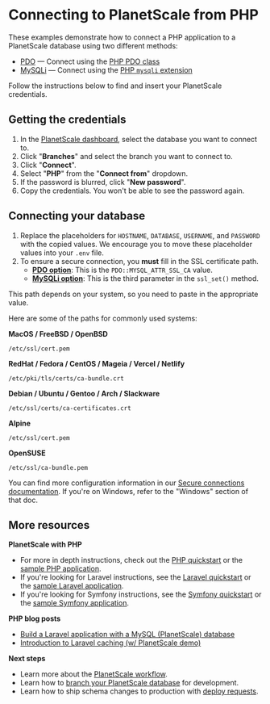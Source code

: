 # Connecting to PlanetScale from PHP

These examples demonstrate how to connect a PHP application to a PlanetScale database using two different methods:

- [PDO](https://github.com/planetscale/examples/blob/main/php/pdo.php) &mdash; Connect using the [PHP PDO class](https://www.php.net/manual/en/class.pdo.php)
- [MySQLi](https://github.com/planetscale/examples/blob/main/php/mysqli.php) &mdash; Connect using the [PHP `mysqli` extension](https://www.php.net/manual/en/book.mysqli.php)

Follow the instructions below to find and insert your PlanetScale credentials.

## Getting the credentials

1. In the [PlanetScale dashboard](https://app.planetscale.com), select the database you want to connect to.
2. Click "**Branches**" and select the branch you want to connect to.
3. Click "**Connect**".
4. Select "**PHP**" from the "**Connect from**" dropdown.
5. If the password is blurred, click "**New password**".
6. Copy the credentials. You won't be able to see the password again.

## Connecting your database

1. Replace the placeholders for `HOSTNAME`, `DATABASE`, `USERNAME`, and `PASSWORD` with the copied values. We encourage you to move these placeholder values into your `.env` file.
2. To ensure a secure connection, you **must** fill in the SSL certificate path.
   - [**PDO option**](https://github.com/planetscale/examples/blob/main/php/pdo.php): This is the `PDO::MYSQL_ATTR_SSL_CA` value.
   - [**MySQLi option**](https://github.com/planetscale/examples/blob/main/php/mysqli.php): This is the third parameter in the `ssl_set()` method.

This path depends on your system, so you need to paste in the appropriate value.

Here are some of the paths for commonly used systems:

**MacOS / FreeBSD / OpenBSD**

```
/etc/ssl/cert.pem
```

**RedHat / Fedora / CentOS / Mageia / Vercel / Netlify**

```
/etc/pki/tls/certs/ca-bundle.crt
```

**Debian / Ubuntu / Gentoo / Arch / Slackware**

```
/etc/ssl/certs/ca-certificates.crt
```

**Alpine**

```
/etc/ssl/cert.pem
```

**OpenSUSE**

```
/etc/ssl/ca-bundle.pem
```

You can find more configuration information in our [Secure connections documentation](/concepts/secure-connections#ca-root-configuration). If you're on Windows, refer to the "Windows" section of that doc.

## More resources

**PlanetScale with PHP**

- For more in depth instructions, check out the [PHP quickstart](https://docs.planetscale.com/tutorials/connect-php-app) or the [sample PHP application](https://github.com/planetscale/php-example).
- If you're looking for Laravel instructions, see the [Laravel quickstart](https://docs.planetscale.com/tutorials/connect-laravel-app) or the [sample Laravel application](https://github.com/planetscale/laravel-example).
- If you're looking for Symfony instructions, see the [Symfony quickstart](https://docs.planetscale.com/tutorials/connect-symfony-app) or the [sample Symfony application](https://github.com/planetscale/symfony-example).

**PHP blog posts**
- [Build a Laravel application with a MySQL (PlanetScale) database](https://planetscale.com/blog/build-a-laravel-application-with-a-mysql-database)
- [Introduction to Laravel caching (w/ PlanetScale demo)](https://planetscale.com/blog/introduction-to-laravel-caching)

**Next steps**

- Learn more about the [PlanetScale workflow](https://docs.planetscale.com/concepts/planetscale-workflow).
- Learn how to [branch your PlanetScale database](https://docs.planetscale.com/concepts/branching) for development.
- Learn how to ship schema changes to production with [deploy requests](https://docs.planetscale.com/concepts/deploy-requests).